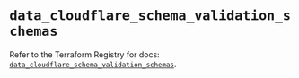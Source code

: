 # `data_cloudflare_schema_validation_schemas`

Refer to the Terraform Registry for docs: [`data_cloudflare_schema_validation_schemas`](https://registry.terraform.io/providers/cloudflare/cloudflare/5.6.0/docs/data-sources/schema_validation_schemas).

